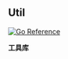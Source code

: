 Util
----

[![Go Reference](https://pkg.go.dev/badge/github.com/wxw9868/util.svg)](https://pkg.go.dev/github.com/wxw9868/util)

**工具库**
